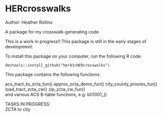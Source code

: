 # HERcrosswalks
Author: Heather Rollins

A package for my crosswalk-generating code.  

This is a work in progress!! This package is still in the early stages of development.

To install this package on your computer, run the following R code:
```
devtools::install_github("her43/HERcrosswalks")
```

This package contains the following functions:  

acs_tract_to_zcta_fun()
approx_zcta_demo_fun()
city_county_proxies_fun() 
load_tract_zcta_cw()
zip_zcta_cw_fun()  
and various ACS B-table functions, e.g. b01001_()

TASKS IN PROGRESS:  
ZCTA to city

